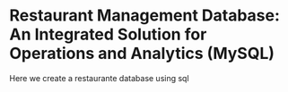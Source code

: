 # Restaurant Management Database: An Integrated Solution for Operations and Analytics (MySQL)
 Here we create a restaurante database using sql 
